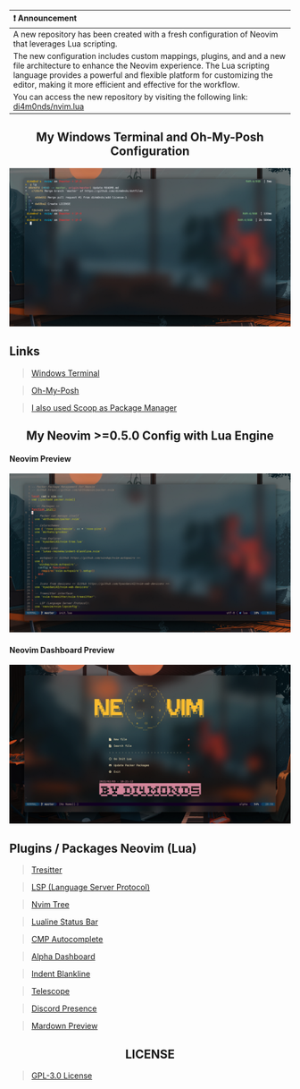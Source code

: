 <!-- Preview -->

| :exclamation:  Announcement   |
| :---------------------------------------|
|A new repository has been created with a fresh configuration of Neovim that leverages Lua scripting.|
|The new configuration includes custom mappings, plugins, and and a new file architecture to enhance the Neovim experience. The Lua scripting language provides a powerful and flexible platform for customizing the editor, making it more efficient and effective for the workflow.|
|You can access the new repository by visiting the following link: [di4m0nds/nvim.lua](https://github.com/di4m0nds/nvim.lua)|


<!-- Title -->
<h2 align="center">
My Windows Terminal and Oh-My-Posh Configuration
</h2>

<p align="center">
<img src="preview/preview-windows-terminal.png" alt="windows-terminal">
</p>

## Links
> [Windows Terminal](https://www.microsoft.com/store/productId/9MZ1SNWT0N5D)

> [Oh-My-Posh](https://ohmyposh.dev/)

> [I also used Scoop as Package Manager](https://scoop.sh/)

<!-- Title -->
<h2 align="center">
My Neovim >=0.5.0 Config with Lua Engine
</h2>

#### Neovim Preview
<p align="center">
<img src="preview/preview.png" alt="preview">
</p>

#### Neovim Dashboard Preview
<p align="center">
<img src="preview/dashboard.png" alt="dashboard">
</p>

<!-- Plugins -->
## Plugins / Packages Neovim (Lua)
> [Tresitter](https://github.com/di4m0nds/dotfiles/blob/master/_neovim-config-lua/lua/autoload/nvim-treesitter-config/init.lua)

> [LSP (Language Server Protocol)](https://github.com/di4m0nds/dotfiles/blob/master/_neovim-config-lua/lua/autoload/nvim-lsp-config/init.lua)

> [Nvim Tree](https://github.com/di4m0nds/dotfiles/blob/master/_neovim-config-lua/lua/autoload/nvim-tree-config/init.lua)

> [Lualine Status Bar](https://github.com/di4m0nds/dotfiles/blob/master/_neovim-config-lua/lua/autoload/nvim-lualine-config/init.lua)

> [CMP Autocomplete](https://github.com/di4m0nds/dotfiles/blob/master/_neovim-config-lua/lua/autoload/nvim-cmp-config/init.lua)

> [Alpha Dashboard](https://github.com/di4m0nds/dotfiles/blob/master/_neovim-config-lua/lua/autoload/nvim-alpha-config/init.lua)

> [Indent Blankline](https://github.com/di4m0nds/dotfiles/blob/master/_neovim-config-lua/lua/autoload/indent-blankline-config/init.lua)

> [Telescope](https://github.com/di4m0nds/dotfiles/blob/master/_neovim-config-lua/lua/autoload/nvim-telescope-config/init.lua)

> [Discord Presence](https://github.com/di4m0nds/dotfiles/blob/master/_neovim-config-lua/lua/autoload/discord-presence-config/init.lua)

> [Mardown Preview](https://github.com/di4m0nds/dotfiles/blob/master/_neovim-config-lua/lua/autoload/markdown-preview-config/init.lua)

<!-- LICENSE -->

<h2 align="center">
LICENSE
</h2>

> [GPL-3.0 License](https://github.com/di4m0nds/dotfiles/blob/master/LICENSE)
